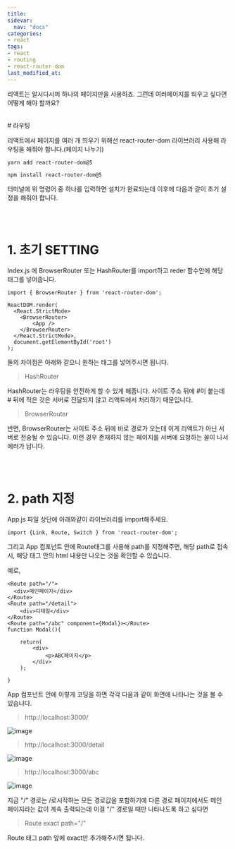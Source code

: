 ```yaml
---
title: 
sidevar:
  nav: "docs"
categories:
- react
tags:
- react
- routing
- react-router-dom
last_modified_at:
---
```


리액트는 알시다시피 하나의 페이지만을 사용하죠. 그런데 여러페이지를 띄우고 싶다면 어떻게 해야 할까요?

<br/>
# 라우팅

리액트에서 페이지를 여러 개 띄우기 위해선 react-router-dom 라이브러리 사용해 라우팅을 해줘야 합니다.(페이지 나누기)

```
yarn add react-router-dom@5

npm install react-router-dom@5
```

터미널에 위 명령어 중 하나를 입력하면 설치가 완료되는데 이후에 다음과 같이 초기 설정을 해줘야 합니다.

<br/><br/>
# 1. 초기 SETTING

Index.js 에 BrowserRouter 또는 HashRouter를 import하고 reder 함수안에  해당 태그를 넣어줍니다.

```
import { BrowserRouter } from 'react-router-dom';

ReactDOM.render(
  <React.StrictMode>
    <BrowserRouter>
        <App />
    </BrowserRouter>
  </React.StrictMode>,
  document.getElementById('root')
);

```

둘의 차이점은 아래와 같으니 원하는 태그를 넣어주시면 됩니다. 


> HashRouter 

HashRouter는 라우팅을  안전하게 할 수 있게 해줍니다. 
사이트 주소 뒤에 #이 붙는데 # 뒤에 적은
것은 서버로 전달되지 않고 리액트에서 처리하기 때문입니다.

> BrowserRouter

반면, BrowserRouter는 사이트 주소 뒤에 바로 경로가 오는데 이게 
리액트가 아닌 서버로 전송될 수 있습니다. 이런  경우 존재하지 않는 페이지를 
서버에 요청하는 꼴이 나서 에러가 납니다. 


<br/><br/>
# 2. path 지정

App.js 파일 상단에 아래와같이 라이브러리를 import해주세요.

```
import {Link, Route, Switch } from 'react-router-dom';
```

그리고 App 컴포넌트 안에 Route태그를 사용해 path를 지정해주면, 해당 path로 접속시, 해당 태그 안의 html 내용만 나오는 것을 확인할 수 있습니다.

예로, 
```
<Route path="/">
  <div>메인페이지</div>
</Route>
<Route path="/detail">
    <div>디테일</div>
</Route>
<Route path="/abc" component={Modal}></Route>
function Modal(){

    return(
        <div>
            <p>ABC페이지</p>
        </div>
    );

}

```
App 컴포넌트 안에 이렇게 코딩을 하면 각각 다음과 같이 화면에 나타나는 것을 볼 수 있습니다.

> http://localhost:3000/

![image](https://user-images.githubusercontent.com/79133602/148067274-7b483cbd-dc0e-41af-a063-b45637d1bdef.png)


> http://localhost:3000/detail

![image](https://user-images.githubusercontent.com/79133602/148067282-0f65349e-14b6-4de0-9659-a3328ecce01e.png)


> http://localhost:3000/abc

![image](https://user-images.githubusercontent.com/79133602/148067292-132a3dc0-8ebc-49f6-b6f5-bb208b462770.png)


지금 "/" 경로는 /로시작하는 모든 경로값을 포함하기에 
다른 경로 페이지에서도 메인 페이지라는 값이 계속 출력되는데
이걸 "/" 경로일 때만 나타나도록 하고 싶다면 

> Route exact path="/"

Route 태그 path 앞에 exact만 추가해주시면 됩니다. 



  